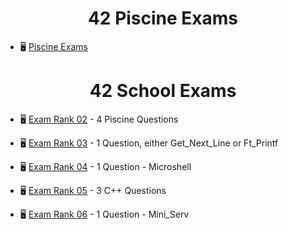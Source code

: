 <div align="center">

# 42 Piscine Exams

</div>

- 🖥️ [Piscine Exams](https://github.com/pasqualerossi/42-Piscine/tree/main/42%20Piscine%20Exam)

<div align="center">

# 42 School Exams

</div>

- 🖥️ [Exam Rank 02](https://github.com/pasqualerossi/42-School-Exam-Rank-02) - 4 Piscine Questions

- 🖥️ [Exam Rank 03](https://github.com/pasqualerossi/42-School-Exam-Rank-03) - 1 Question, either Get_Next_Line or Ft_Printf

- 🖥️ [Exam Rank 04](https://github.com/pasqualerossi/42-School-Exam-Rank-04) - 1 Question - Microshell

- 🖥️ [Exam Rank 05](https://github.com/pasqualerossi/42-School-Exam-Rank-05) - 3 C++ Questions

- 🖥️ [Exam Rank 06](https://github.com/pasqualerossi/42-School-Exam-Rank-06) - 1 Question - Mini_Serv
